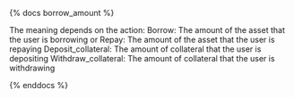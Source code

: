 {% docs borrow_amount %}

The meaning depends on the action:
Borrow: The amount of the asset that the user is borrowing or
Repay: The amount of the asset that the user is repaying
Deposit_collateral: The amount of collateral that the user is depositing
Withdraw_collateral: The amount of collateral that the user is withdrawing

{% enddocs %}